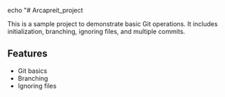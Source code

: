 echo "# Arcapreit_project

This is a sample project to demonstrate basic Git operations. It includes initialization, branching, ignoring files, and multiple commits.

## Features

- Git basics
- Branching
- Ignoring files